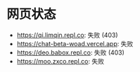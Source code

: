 # 网页状态
- https://qi.limqin.repl.co: 失败 (403)
- https://chat-beta-woad.vercel.app: 失败
- https://deo.babox.repl.co: 失败 (403)
- https://moo.zxco.repl.co: 失败

